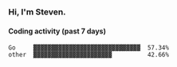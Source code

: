 ### Hi, I'm Steven.

#### Coding activity (past 7 days)
```
Go     ▓▓▓▓▓▓▓▓▓▓▓▓▓▓▓▓▓▓▓▓▓▓▓▓▓▓▓▓▓▓  57.34%
other  ▓▓▓▓▓▓▓▓▓▓▓▓▓▓▓▓▓▓▓▓▓▓          42.66%
```

